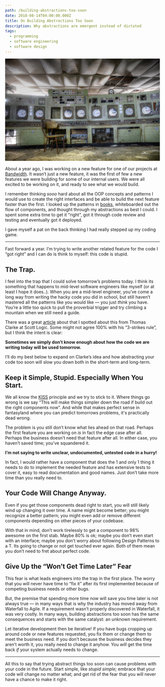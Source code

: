 ```yaml
---
path: /building-abstractions-too-soon
date: 2018-08-14T04:00:00.000Z
title: On Building Abstractions Too Soon
description: Why abstractions are emergent instead of dictated
tags:
  - programming
  - software engineering
  - software design
---
```

![Broken down control center](../assets/1_dst6edwapmjfwawjnykeja.jpeg "Photo by Caroline Methot on Unsplash")

About a year ago, I was working on a new feature for one of our projects at [Bandwidth](http://bandwidth.com/). It wasn’t just a new feature, it was the first of few a new features we were building for some of our internal users. We were all excited to be working on it, and ready to see what we would build.

I remember thinking *sooo* hard about all the OOP concepts and patterns I would use to create the right interfaces and be able to build the next feature faster than the first. I looked up the patterns in [books](https://www.amazon.com/Design-Patterns-Elements-Reusable-Object-Oriented/dp/0201633612), whiteboarded out the flow of components, and thought through my abstractions as best I could. I spent some extra time to get it “right”, got it through code review and testing and eventually got it deployed.

I gave myself a pat on the back thinking I had really stepped up my coding game.

- - -

Fast forward a year. I’m trying to write another related feature for the code I “got right” and I can do is think to myself: this code is stupid.

## The Trap.

I feel into the trap that I could solve tomorrow’s problems today. I think its something that happens to mid-level software engineers like myself (or at least I hope it does..). When you are a mid-level engineer, you’ve come a long way from writing the hacky code you did in school, but still haven’t mastered all the patterns like you would like — you just *think* you have. You’re a little too quick to pull the proverbial trigger and try climbing a mountain when we still need a guide.

There was a great [article](http://blog.scottlogic.com/2018/02/19/generic-platforms-the-rule-of-three.html) about that I spotted about this from Thomas Clarke at Scott Logic. Some might not agree 100% with his “3-strikes rule”, but I think the intent is clear: 

**Sometimes we simply don’t know enough about how the code we are writing today will be used tomorrow.**

I’ll do my best below to expand on Clarke’s idea and how abstracting your code too soon will slow you down both in the short-term and long-term.

## Keep it Simple, Stupid. Especially When You Start.

We all know the [KISS](https://en.wikipedia.org/wiki/KISS_principle) principle and we try to stick to it. Where things go wrong is we say “This will make things simpler down the road if build out the right components now”. And while that makes perfect sense in fantasyland where you can predict tomorrows problems, it's practically dead wrong.

The problem is you still don’t know what lies ahead on that road. Perhaps the first feature you are working on *is* in fact the edge case after all. Perhaps the business doesn’t need that feature after all. In either case, you haven’t saved time; you’ve squandered it.

**I’m not saying to write unclear, undocumented, untested code in a hurry!** 

In fact, I would rather have a component that does the 1 and only 1 thing it needs to do to implement the needed feature and has extensive tests to cover it, easy to read documentation and good names. Just don’t take more time than you really need to.

## Your Code Will Change Anyway.

Even if you get those components dead right to start, you will still likely wind up changing it over time. A name might become better; you might recognize a better pattern; you might even add or remove different components depending on other pieces of your codebase.

With that in mind, don’t work tirelessly to get a component to 98% awesome on the first stab. Maybe 80% is ok; maybe you don’t even start with an interface; maybe you don’t worry about following Design Patterns to a T. Its going to change or not get touched ever again. Both of them mean you don’t need to fret about perfect code.

## Give Up the “Won’t Get Time Later” Fear

This fear is what leads engineers into the trap in the first place. The worry that you will never have time to “fix it” after its first implemented because of competing business needs or other bugs.

But, the premise that spending more time now will save you time later is not always true — in many ways that is why the industry has moved away from Waterfall to Agile. If a requirement wasn’t properly discovered in Waterfall, it was very costly. In many ways, building abstractions too soon has the same consequences and starts with the same catalyst: an unknown requirement.

Let iterative development then be iterative! If you have bugs cropping up around code or new features requested, you fix them or change them to meet the business need. If you don’t because the business decides they aren’t worth it, you really need to change it anyhow. You *will* get the time back *if* your system actually needs to change.

- - -

All this to say that trying abstract things too soon can cause problems with your code in the future. Start simple, like *stupid simple;* embrace that your code will change no matter what; and get rid of the fear that you will never have a chance to make it right.